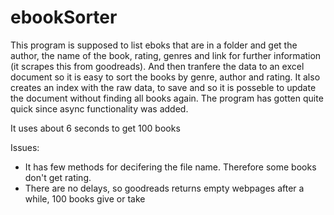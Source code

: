 # ebookSorter

This program is supposed to list eboks that are in a folder and get the author, the name of the book, rating, genres and link for further information (it scrapes this from goodreads). And then tranfere the data to an excel document so it is easy to sort the books by genre, author and rating. It also creates an index with the raw data, to save and so it is posseble to update the document without finding all books again. The program has gotten quite quick since async functionality was added.

It uses about 6 seconds to get 100 books

Issues:
 - It has few methods for decifering the file name. Therefore some books don't get rating.
 - There are no delays, so goodreads returns empty webpages after a while, 100 books give or take
